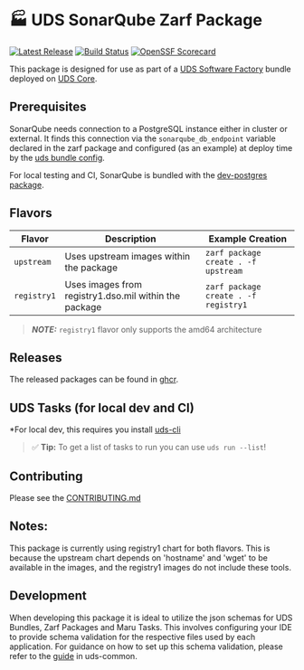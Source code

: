 # 🏭 UDS SonarQube Zarf Package

[![Latest Release](https://img.shields.io/github/v/release/defenseunicorns/uds-package-sonarqube)](https://github.com/defenseunicorns/uds-package-sonarqube/releases)
[![Build Status](https://img.shields.io/github/actions/workflow/status/defenseunicorns/uds-package-sonarqube/tag-and-release.yaml)](https://github.com/defenseunicorns/uds-package-sonarqube/actions/workflows/tag-and-release.yaml)
[![OpenSSF Scorecard](https://api.securityscorecards.dev/projects/github.com/defenseunicorns/uds-package-sonarqube/badge)](https://api.securityscorecards.dev/projects/github.com/defenseunicorns/uds-package-sonarqube)

This package is designed for use as part of a [UDS Software Factory](https://github.com/defenseunicorns/uds-software-factory) bundle deployed on [UDS Core](https://github.com/defenseunicorns/uds-core).

## Prerequisites

SonarQube needs connection to a PostgreSQL instance either in cluster or external. It finds this connection via the `sonarqube_db_endpoint` variable declared in the zarf package and configured (as an example) at deploy time by the [uds bundle config](./bundle/uds-config.yaml).

For local testing and CI, SonarQube is bundled with the [dev-postgres package](ghcr.io/defenseunicorns/packages/uds/dev-postgres).

## Flavors

| Flavor | Description | Example Creation |
| ------ | ----------- | ---------------- |
| `upstream` | Uses upstream images within the package | `zarf package create . -f upstream` |
| `registry1` | Uses images from registry1.dso.mil within the package | `zarf package create . -f registry1` |

> **_NOTE:_**  `registry1` flavor only supports the amd64 architecture

## Releases

The released packages can be found in [ghcr](https://github.com/defenseunicorns/uds-package-sonarqube/pkgs/container/packages%2Fuds%2Fsonarqube).

## UDS Tasks (for local dev and CI)

*For local dev, this requires you install [uds-cli](https://github.com/defenseunicorns/uds-cli?tab=readme-ov-file#install)

> :white_check_mark: **Tip:** To get a list of tasks to run you can use `uds run --list`!

## Contributing

Please see the [CONTRIBUTING.md](./CONTRIBUTING.md)

## Notes:
This package is currently using registry1 chart for both flavors. This is because the upstream chart depends on 'hostname' and 'wget' to be available in the images, and the registry1 images do not include these tools.

## Development

When developing this package it is ideal to utilize the json schemas for UDS Bundles, Zarf Packages and Maru Tasks. This involves configuring your IDE to provide schema validation for the respective files used by each application. For guidance on how to set up this schema validation, please refer to the [guide](https://github.com/defenseunicorns/uds-common/blob/main/docs/development-ide-configuration.md) in uds-common.
